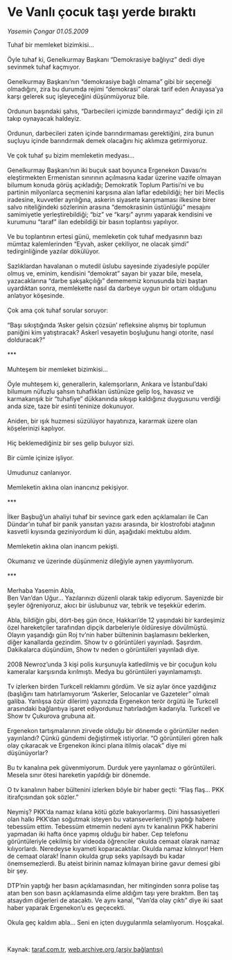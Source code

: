 # Ve Vanlı çocuk taşı yerde bıraktı

*Yasemin Çongar 01.05.2009*

<div class="taraf_structure_2col_1zq">
<div class="margen_n">



 <p>Tuhaf bir memleket bizimkisi... <br/><br/>Öyle tuhaf ki, Genelkurmay Başkanı “Demokrasiye bağlıyız” dedi diye sevinmek tuhaf kaçmıyor. <br/><br/>Genelkurmay Başkanı’nın “demokrasiye bağlı olmama” gibi bir seçeneği olmadığını, zira bu durumda rejimi “demokrasi” olarak tarif eden Anayasa’ya karşı gelerek suç işleyeceğini düşünmüyoruz bile. <br/><br/>Ordunun başındaki şahıs, “Darbecileri içimizde barındırmayız” dediği için zil takıp oynayacak haldeyiz. <br/><br/>Ordunun, darbecileri zaten içinde barındırmaması gerektiğini, zira bunun suçluyu içinde barındırmak demek olacağını hiç aklımıza getirmiyoruz. <br/><br/>Ve çok tuhaf şu bizim memleketin medyası... <br/><br/>Genelkurmay Başkanı’nın iki buçuk saat boyunca Ergenekon Davası’nı eleştirmekten Ermenistan sınırının açılmasına kadar üzerine vazife olmayan bilumum konuda görüş açıkladığı; Demokratik Toplum Partisi’ni ve bu partinin milyonlarca seçmenini karşısına alan laflar edebildiği; her biri Meclis iradesine, kuvvetler ayrılığına, askerin siyasete karışmaması ilkesine birer salvo niteliğindeki sözlerinin arasına “demokrasinin üstünlüğü” mesajını samimiyetle yerleştirebildiği; “biz” ve “karşı” ayrımı yaparak kendisini ve kurumunu “taraf” ilan edebildiği bir basın toplantısı yapılıyor. <br/><br/>Ve bu toplantının ertesi günü, memleketin çok tuhaf medyasının bazı mümtaz kalemlerinden “Eyvah, asker çekiliyor, ne olacak şimdi” tedirginliğinde yazılar dökülüyor. <br/><br/>Sazlıklardan havalanan o mutedil üslubu sayesinde ziyadesiyle popüler olmuş ve, eminim, kendisini “demokrat” sayan bir yazar bile, mesela, yazacaklarına “darbe şakşakçılığı” demememiz konusunda bizi baştan uyardıktan sonra, memlekette nasıl da darbeye uygun bir ortam olduğunu anlatıyor köşesinde. <br/><br/>Çok ama çok tuhaf sorular soruyor: <br/><br/>“Başı sıkıştığında ‘Asker gelsin çözsün’ refleksine alışmış bir toplumun paniğini kim yatıştıracak? Askerî vesayetin boşluğunu hangi otorite, nasıl dolduracak?” <br/><br/>*** <br/><br/>Muhteşem bir memleket bizimkisi... <br/><br/>Öyle muhteşem ki, generallerin, kalemşorların, Ankara ve İstanbul’daki bilumum nüfuzlu şahsın tuhaflıkları üstünüze gelip loş, havasız ve karmakarışık bir “tuhafiye” dükkanında sıkışıp kaldığınız duygusunu verdiği anda size, taze bir esinti teninize dokunuyor. <br/><br/>Aniden, bir ışık huzmesi süzülüyor hayatınıza, kararmak üzere olan köşelerinizi kaplıyor. <br/><br/>Hiç beklemediğiniz bir ses gelip buluyor sizi. <br/><br/>Bir cümle içinize işliyor. <br/><br/>Umudunuz canlanıyor. <br/><br/>Memleketin aklına olan inancınız pekişiyor. <br/><br/>*** <br/><br/>İlker Başbuğ’un ahaliyi tuhaf bir sevince gark eden açıklamaları ile Can Dündar’ın tuhaf bir panik yansıtan yazısı arasında, bir klostrofobi atağının kasvetli kıyısında geziniyordum ki dün, aşağıdaki mektubu aldım. <br/><br/>Memleketin aklına olan inancım pekişti. <br/><br/>Okumanız ve üzerinde düşünmeniz dileğiyle aynen yayımlıyorum. <br/><br/>*** <br/><br/>Merhaba Yasemin Abla, <br/>Ben Van’dan Uğur... Yazılarınızı düzenli olarak takip ediyorum. Sayenizde bir şeyler öğreniyoruz, akıcı bir üslubunuz var, tebrik ve teşekkür ederim. <br/><br/>Abla, bildiğin gibi, dört-beş gün önce, Hakkari’de 12 yaşındaki bir kardeşimiz özel hareketçiler tarafından dipçik darbeleriyle öldüresiye dövülmüştü. Olayın yaşandığı gün Roj tv’nin haber bülteninin başlamasını beklerken, diğer kanallarda gezindim. Show tv o görüntüleri yayınladı. Şaşırdım. Dakikalarca düşündüm, Show tv neden o görüntüleri yayınladı diye. <br/><br/>2008 Newroz’unda 3 kişi polis kurşunuyla katledilmiş ve bir çocuğun kolu kameralar karşısında kırılmıştı. Medya bu görüntüleri yayınlamamıştı. <br/><br/>Tv izlerken birden Turkcell reklamını gördüm. Ve siz aylar önce yazdığınız (başlığını tam hatırlamıyorum “Askerler, Selocanlar ve Gazeteler” olmalı galiba. Yanlışsa özür dilerim) yazınızda Ergenekon terör örgütü ile Turkcell arasındaki bağlantıya işaret ediyordunuz hatırladığım kadarıyla. Turkcell ve Show tv Çukurova grubuna ait. <br/><br/>Ergenekon tartışmalarının zirvede olduğu bir dönemde o görüntüler neden yayınlandı? Çünkü gündemi değiştirmek istiyorlar. “O görüntüleri gören halk olay çıkaracak ve Ergenekon ikinci plana itilmiş olacak” diye mi düşünüyorlar? <br/><br/>Bu tv kanalına pek güvenmiyorum. Durduk yere yayınlamaz o görüntüleri. Mesela sınır ötesi hareketin yapıldığı bir dönemde. <br/><br/>O tv kanalının haber bültenini izlerken böyle bir haber geçti: “Flaş flaş... PKK itirafçısından şok sözler.” <br/><br/>Neymiş? PKK’da namaz kılana kötü gözle bakıyorlarmış. Dini hassasiyetleri olan halkı PKK’dan soğutmak isteyen bu vatanseverlerin(!) yaptığı habere tebessüm ettim. Tebessüm etmemin nedeni aynı tv kanalının PKK haberini yapmadan iki hafta önce yapmış olduğu bir haber. Cep telefonu görüntüleriyle çekilmiş bir videoda öğrenciler okulda cemaat olarak namaz kılıyorlardı. Neredeyse kıyameti koparacaktılar. Okulda namaz kılınıyor! Hem de cemaat olarak! İnanın okulda grup seks yapılsaydı bu kadar önemsemezlerdi. Bu ateist birinin namaz kılmayan birine gavur demesi gibi bir şey. <br/><br/>DTP’nin yaptığı her basın açıklamasından, her mitinginden sonra polise taş atan ben son basın açıklamasında elime aldığım taşı yere bıraktım. Ben taş atsaydım diğerleri de atacaktı. Ve aynı kanal, “Van’da olay çıktı” diye iki saat haber yaparak Ergenekon’u es geçecekti. <br/><br/>Okula geç kaldım abla... Seni en içten duygularımla selamlıyorum. Hoşçakal.</p>

<br/>


<div id="taraf_not">
</div>

</div>


</div>

Kaynak: [taraf.com.tr](http://www.taraf.com.tr:80/makale/5300.htm), [web.archive.org (arşiv bağlantısı)](http://web.archive.org/web/20090504081814/http://www.taraf.com.tr:80/makale/5300.htm)
